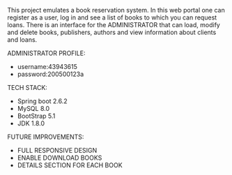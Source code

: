 This project emulates a book reservation system.
In this web portal one can register as a user, log in and see a list of books to which you can request loans.
There is an interface for the ADMINISTRATOR that can load, modify and delete books, publishers, authors and view information about clients and loans.

ADMINISTRATOR PROFILE:

- username:43943615
- password:200500123a


TECH STACK:
- Spring boot 2.6.2
- MySQL 8.0
- BootStrap 5.1
- JDK 1.8.0

FUTURE IMPROVEMENTS:
- FULL RESPONSIVE DESIGN
- ENABLE DOWNLOAD BOOKS
- DETAILS SECTION FOR EACH BOOK
